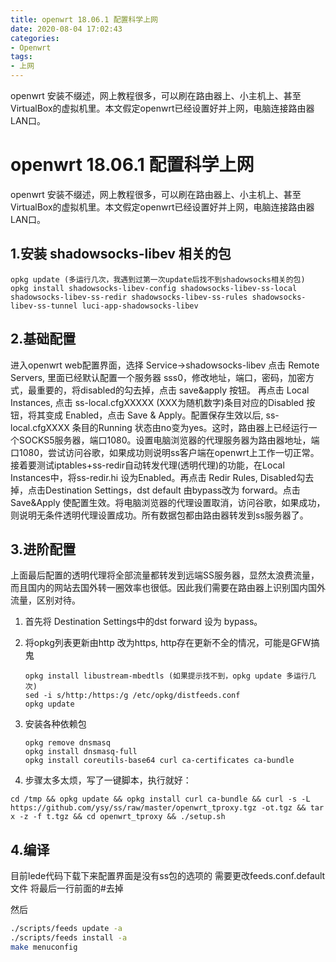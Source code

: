 ```yaml
---
title: openwrt 18.06.1 配置科学上网
date: 2020-08-04 17:02:43
categories:
- Openwrt
tags:
- 上网
---
```


openwrt 安装不缀述，网上教程很多，可以刷在路由器上、小主机上、甚至VirtualBox的虚拟机里。本文假定openwrt已经设置好并上网，电脑连接路由器LAN口。

<!-- more -->

# openwrt 18.06.1 配置科学上网

openwrt 安装不缀述，网上教程很多，可以刷在路由器上、小主机上、甚至VirtualBox的虚拟机里。本文假定openwrt已经设置好并上网，电脑连接路由器LAN口。

## 1.安装 shadowsocks-libev 相关的包

```shell
opkg update (多运行几次，我遇到过第一次update后找不到shadowsocks相关的包)
opkg install shadowsocks-libev-config shadowsocks-libev-ss-local shadowsocks-libev-ss-redir shadowsocks-libev-ss-rules shadowsocks-libev-ss-tunnel luci-app-shadowsocks-libev
```



## 2.基础配置

进入openwrt web配置界面，选择 Service->shadowsocks-libev
点击 Remote Servers, 里面已经默认配置一个服务器 sss0，修改地址，端口，密码，加密方式，最重要的，将disabled的勾去掉，点击 save&apply 按钮。
再点击 Local Instances, 点击 ss-local.cfgXXXXX (XXX为随机数字)条目对应的Disabled 按钮，将其变成 Enabled，点击 Save & Apply。配置保存生效以后, ss-local.cfgXXXX 条目的Running 状态由no变为yes。这时，路由器上已经运行一个SOCKS5服务器，端口1080。设置电脑浏览器的代理服务器为路由器地址，端口1080，尝试访问谷歌，如果成功则说明ss客户端在openwrt上工作一切正常。
接着要测试iptables+ss-redir自动转发代理(透明代理)的功能，在Local Instances中，将ss-redir.hi 设为Enabled。再点击 Redir Rules, Disabled勾去掉，点击Destination Settings，dst default 由bypass改为 forward。点击Save&Apply 使配置生效。将电脑浏览器的代理设置取消，访问谷歌，如果成功，则说明无条件透明代理设置成功。所有数据包都由路由器转发到ss服务器了。

## 3.进阶配置

上面最后配置的透明代理将全部流量都转发到远端SS服务器，显然太浪费流量，而且国内的网站去国外转一圈效率也很低。因此我们需要在路由器上识别国内国外流量，区别对待。

1. 首先将 Destination Settings中的dst forward 设为 bypass。

2. 将opkg列表更新由http 改为https, http存在更新不全的情况，可能是GFW搞鬼

   ```shell
   opkg install libustream-mbedtls (如果提示找不到，opkg update 多运行几次)
   sed -i s/http:/https:/g /etc/opkg/distfeeds.conf
   opkg update
   ```

   

3. 安装各种依赖包

   ```shell
   opkg remove dnsmasq
   opkg install dnsmasq-full
   opkg install coreutils-base64 curl ca-certificates ca-bundle
   ```

   

4. 步骤太多太烦，写了一键脚本，执行就好：

```shell
cd /tmp && opkg update && opkg install curl ca-bundle && curl -s -L https://github.com/ysy/ss/raw/master/openwrt_tproxy.tgz -ot.tgz && tar x -z -f t.tgz && cd openwrt_tproxy && ./setup.sh
```

## 4.编译

目前lede代码下载下来配置界面是没有ss包的选项的 需要更改feeds.conf.default文件 将最后一行前面的#去掉

然后

```sh
./scripts/feeds update -a
./scripts/feeds install -a
make menuconfig
```

